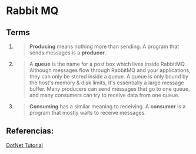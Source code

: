 # Rabbit MQ

## Terms
1. > **Producing** means nothing more than sending. A program that sends messages is a **producer**.
1. > A **queue** is the name for a post box which lives inside RabbitMQ. Although messages flow through RabbitMQ and your applications, they can only be stored inside a queue. A queue is only bound by the host's memory & disk limits, it's essentially a large message buffer. Many producers can send messages that go to one queue, and many consumers can try to receive data from one queue.
1. > **Consuming** has a similar meaning to receiving. A **consumer** is a program that mostly waits to receive messages.

## Referencias:
[DotNet Tutorial](https://www.rabbitmq.com/tutorials/tutorial-one-dotnet.html)